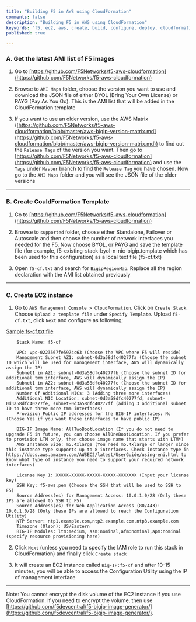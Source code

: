 ```yaml
---
title: "Building F5 in AWS using CloudFormation"
comments: false
description: "Building F5 in AWS using CloudFormation"
keywords: "f5, ec2, aws, create, build, configure, deploy, cloudformation, stack"
published: true

---
```



### A. Get the latest AMI list of F5 images
1. Go to [https://github.com/F5Networks/f5-aws-cloudformation](https://github.com/F5Networks/f5-aws-cloudformation)

2. Browse to `AMI Maps` folder, choose the version you want to use and download the JSON file of either BYOL (Bring Your Own License) or PAYG (Pay As You Go). This is the AMI list that will be added in the CloudFormation template

3. If you want to use an older version, use the AWS Matrix ([https://github.com/F5Networks/f5-aws-cloudformation/blob/master/aws-bigip-version-matrix.md](https://github.com/F5Networks/f5-aws-cloudformation/blob/master/aws-bigip-version-matrix.md)) to find out the `Release Tags` of the version you want. Then go to [https://github.com/F5Networks/f5-aws-cloudformation](https://github.com/F5Networks/f5-aws-cloudformation) and use the `Tags` under `Master` branch to find the `Release Tag` you have chosen. Now go to the `AMI Maps` folder and you will see the JSON file of the older versions

---

### B. Create CouldFormation Template
1. Go to [https://github.com/F5Networks/f5-aws-cloudformation](https://github.com/F5Networks/f5-aws-cloudformation)

2. Browse to `supported` folder, choose either Standalone, Failover or Autoscale and then choose the number of network interfaces you needed for the F5. Now choose BYOL, or PAYG and save the template file (for example, f5-existing-stack-byol-n-nic-bigip.template which has been used for this configuration) as a local text file (f5-cf.txt)

3. Open `f5-cf.txt` and search for `BigipRegionMap`. Replace all the region declaration with the AMI list obtained previously

---

### C. Create EC2 instance
1. Go to `AWS Management Console > CloudFormation`. Click on `Create Stack`. Choose `Upload a template file` under `Specify Template`. Upload `f5-cf.txt`, click `Next` and configure as following;


[Sample fs-cf.txt file](http://ntrezowan.github.com/shared/f5-cf.txt)


        Stack Name: f5-cf

        VPC: vpc-0223567fe5974c63 (Choose the VPC where F5 will reside)
        Management Subnet AZ1: subnet-0d3a58dfc40277fa (Choose the subnet ID which will be used for management interface, AWS will dynamically assign the IP)
        Subnet1 in AZ1: subnet-0d3a58dfc40277fb (Choose the subnet ID for additional tmm interface, AWS will dynamically assign the IP)
        Subnet1 in AZ2: subnet-0d3a58dfc40277fc (Choose the subnet ID for additional tmm interface, AWS will dynamically assign the IP)
        Number Of Additional NICs: 3 (Adding three more interfaces)
        Additional NIC Location: subnet-0d3a58dfc40277fd, subnet-0d3a58dfc40277fe, subnet-0d3a58dfc40277ff (adding 3 additional subnet ID to have three more tmm interfaces)
        Provision Public IP addresses for the BIG-IP interfaces: No (Choose Yes if you want these interfaces to have public IP)

        BIG-IP Image Name: AllTwoBootLocation (If you do not need to upgrade F5 in future, you can choose AllOneBootLocation. If you prefer to provision LTM only, then choose image name that starts with LTM*)
        AWS Instance Size: m5.4xlarge (You need m5.4xlarge or larger since this instance type supports up to 8 interfaces. Check instance type in https://docs.aws.amazon.com/AWSEC2/latest/UserGuide/using-eni.html to know what type of instance you need to support your required network interfaces)

        License Key 1: XXXXX-XXXXX-XXXXX-XXXXX-XXXXXXX (Input your license key)
        SSH Key: f5-aws.pem (Choose the SSH that will be used to SSH to F5)
        Source Address(es) for Management Access: 10.0.1.0/28 (Only these IPs are allowed to SSH to F5)
        Source Address(es) for Web Application Access (80/443): 10.0.1.0/28 (Only these IPs are allowed to reach the Configuration Utility)
        NTP Server: ntp1.example.com,ntp2.example.com,ntp3.example.com
        Timezone (Olson): US/Eastern
        BIG-IP Modules: ltm:medium, asm:nominal,afm:nominal,apm:nominal (specify resource provisioning here)

2. Click `Next` (unless you need to specify the IAM role to run this stack in CloudFormation) and finally click `Create stack`

4. It will create an EC2 instance called `Big-IP:f5-cf` and after 10-15 minutes, you will be able to access the Configuration Utility using the IP of management interface

---

Note: You cannot encrypt the disk volume of the EC2 instance if you use CloudFormation. If you need to encrypt the volume, then use [https://github.com/f5devcentral/f5-bigip-image-generator/](https://github.com/f5devcentral/f5-bigip-image-generator/). 
